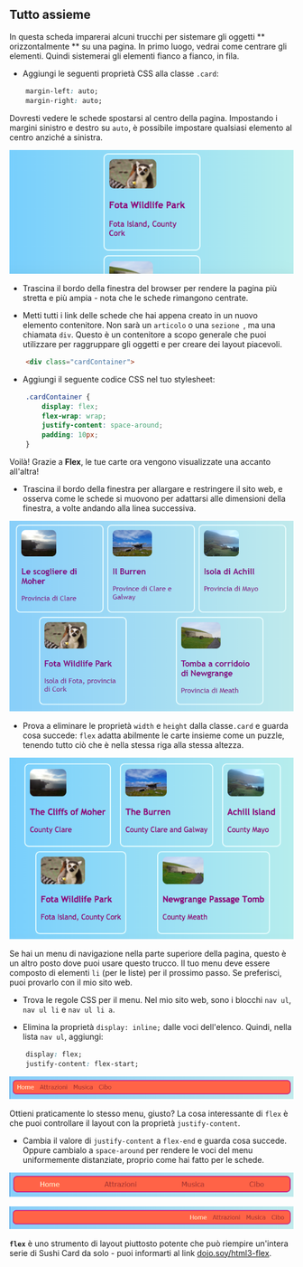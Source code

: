 ## Tutto assieme

In questa scheda imparerai alcuni trucchi per sistemare gli oggetti ** orizzontalmente ** su una pagina. In primo luogo, vedrai come centrare gli elementi. Quindi sistemerai gli elementi fianco a fianco, in fila.

+ Aggiungi le seguenti proprietà CSS alla classe `.card`:

```css
    margin-left: auto;
    margin-right: auto;
```

Dovresti vedere le schede spostarsi al centro della pagina. Impostando i margini sinistro e destro su `auto`, è possibile impostare qualsiasi elemento al centro anziché a sinistra.

![Le schede appaiono al centro anziché a sinistra](images/marginAuto.png)

+ Trascina il bordo della finestra del browser per rendere la pagina più stretta e più ampia - nota che le schede rimangono centrate.

+ Metti tutti i link delle schede che hai appena creato in un nuovo elemento contenitore. Non sarà un `articolo` o una `sezione `, ma una chiamata `div`. Questo è un contenitore a scopo generale che puoi utilizzare per raggruppare gli oggetti e per creare dei layout piacevoli.

```html
    <div class="cardContainer">
```

+ Aggiungi il seguente codice CSS nel tuo stylesheet:

```css
    .cardContainer {
        display: flex;
        flex-wrap: wrap;
        justify-content: space-around;
        padding: 10px;
    }
```

Voilà! Grazie a **Flex**, le tue carte ora vengono visualizzate una accanto all'altra!

+ Trascina il bordo della finestra per allargare e restringere il sito web, e osserva come le schede si muovono per adattarsi alle dimensioni della finestra, a volte andando alla linea successiva.

![Le carte sono disposte in due file distanziate in modo uniforme per adattarsi alla larghezza del browser](images/flexSideBySide.png)

+ Prova a eliminare le proprietà `width` e `height` dalla classe`.card` e guarda cosa succede: `flex` adatta abilmente le carte insieme come un puzzle, tenendo tutto ciò che è nella stessa riga alla stessa altezza.

![Schede affiancate con larghezza automatica](images/flexAutoWidths.png)

Se hai un menu di navigazione nella parte superiore della pagina, questo è un altro posto dove puoi usare questo trucco. Il tuo menu deve essere composto di elementi `li` (per le liste) per il prossimo passo. Se preferisci, puoi provarlo con il mio sito web.

+ Trova le regole CSS per il menu. Nel mio sito web, sono i blocchi ` nav ul `, ` nav ul li ` e ` nav ul li a `.

+ Elimina la proprietà `display: inline;` dalle voci dell'elenco. Quindi, nella lista `nav ul`, aggiungi:

```css
    display: flex;
    justify-content: flex-start;
```

![Menu con elementi allineati a sinistra](images/flexMenuStart.png)

Ottieni praticamente lo stesso menu, giusto? La cosa interessante di `flex` è che puoi controllare il layout con la proprietà `justify-content`.

+ Cambia il valore di `justify-content` a `flex-end` e guarda cosa succede. Oppure cambialo a `space-around` per rendere le voci del menu uniformemente distanziate, proprio come hai fatto per le schede.

![Menu con voci uniformemente distanziate](images/flexMenuSpace.png)

![Menu con elementi allineati a destra](images/flexMenuEnd.png)

**`flex`** è uno strumento di layout piuttosto potente che può riempire un'intera serie di Sushi Card da solo - puoi informarti al link [dojo.soy/html3-flex](http://dojo.soy/html3-flex).